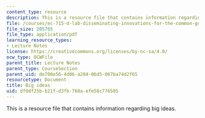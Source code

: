 ```yaml
---
content_type: resource
description: This is a resource file that contains information regarding big ideas.
file: /courses/ec-715-d-lab-disseminating-innovations-for-the-common-good-spring-2007/df0df25bb21fd3fb768aefe58c776585_MITEC_715S07_notes01.pdf
file_size: 205765
file_type: application/pdf
learning_resource_types:
- Lecture Notes
license: https://creativecommons.org/licenses/by-nc-sa/4.0/
ocw_type: OCWFile
parent_title: Lecture Notes
parent_type: CourseSection
parent_uid: de700e56-4d06-a284-06d5-067ba74d2f65
resourcetype: Document
title: Big ideas
uid: df0df25b-b21f-d3fb-768a-efe58c776585
---
```

This is a resource file that contains information regarding big ideas.